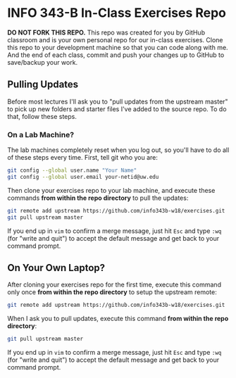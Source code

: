 # INFO 343-B In-Class Exercises Repo

**DO NOT FORK THIS REPO.** This repo was created for you by GitHub classroom and is your own personal repo for our in-class exercises. Clone this repo to your development machine so that you can code along with me. And the end of each class, commit and push your changes up to GitHub to save/backup your work.

## Pulling Updates

Before most lectures I'll ask you to "pull updates from the upstream master" to pick up new folders and starter files I've added to the source repo. To do that, follow these steps.

### On a Lab Machine?

The lab machines completely reset when you log out, so you'll have to do all of these steps every time. First, tell git who you are:

```bash
git config --global user.name "Your Name"
git config --global user.email your-netid@uw.edu
```
Then clone your exercises repo to your lab machine, and execute these commands **from within the repo directory** to pull the updates:

```bash
git remote add upstream https://github.com/info343b-w18/exercises.git
git pull upstream master
```

If you end up in `vim` to confirm a merge message, just hit `Esc` and type `:wq` (for "write and quit") to accept the default message and get back to your command prompt.

## On Your Own Laptop?

After cloning your exercises repo for the first time, execute this command only once **from within the repo directory** to setup the upstream remote:

```bash
git remote add upstream https://github.com/info343b-w18/exercises.git
```

When I ask you to pull updates, execute this command **from within the repo directory**:

```bash
git pull upstream master
```

If you end up in `vim` to confirm a merge message, just hit `Esc` and type `:wq` (for "write and quit") to accept the default message and get back to your command prompt.
